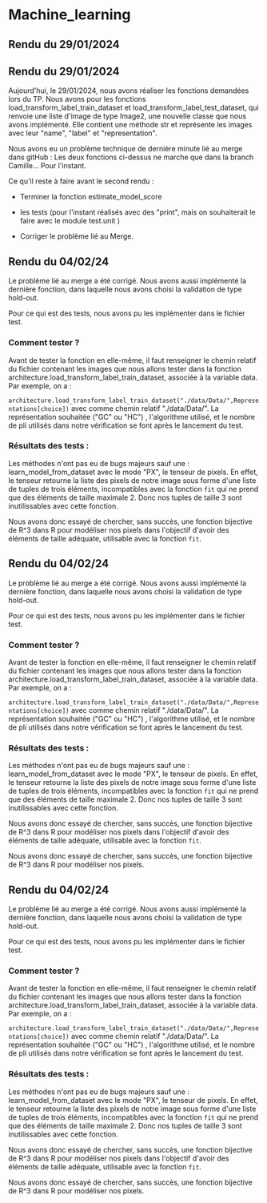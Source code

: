 # Machine_learning

## Rendu du 29/01/2024

## Rendu du 29/01/2024

Aujourd'hui, le 29/01/2024, nous avons réaliser les fonctions demandées lors du TP. 
Nous avons pour les fonctions load_transform_label_train_dataset et load_transform_label_test_dataset, qui renvoie une liste d'image de type Image2, une nouvelle classe que nous avons implémenté.
Elle contient une méthode str et représente les images avec leur "name", "label" et "representation".

Nous avons eu un problème technique de dernière minute lié au merge dans gitHub : Les deux fonctions ci-dessus ne marche que dans la branch Camille... Pour l'instant. 

Ce qu'il reste à faire avant le second rendu :
- Terminer la fonction estimate_model_score


- les tests (pour l'instant réalisés avec des "print", mais on souhaiterait le faire avec le module test.unit )


- Corriger le problème lié au Merge. 

## Rendu du 04/02/24

Le problème lié au merge a été corrigé. Nous avons aussi implémenté la dernière fonction, dans laquelle nous avons choisi la validation de type hold-out.

Pour ce qui est des tests, nous avons pu les implémenter dans le fichier test.

### Comment tester ? 

Avant de tester la fonction en elle-même, il faut renseigner le chemin relatif du fichier contenant les images que nous allons tester dans la fonction architecture.load_transform_label_train_dataset, associée à la variable data. Par exemple, on a :

`architecture.load_transform_label_train_dataset("./data/Data/",Representations[choice])` avec comme chemin relatif "./data/Data/". La représentation souhaitée ("GC" ou "HC") , l'algorithme utilisé, et le nombre de pli utilisés dans notre vérification se font après le lancement du test.

### Résultats des tests : 

Les méthodes n'ont pas eu de bugs majeurs sauf une : learn_model_from_dataset avec le mode "PX", le tenseur de pixels. En effet, le tenseur retourne la liste des pixels de notre image sous forme d'une liste de tuples de trois éléments, incompatibles avec la fonction `fit` qui ne prend que des éléments de taille maximale 2. Donc nos tuples de taille 3 sont inutilissables avec cette fonction.  

Nous avons donc essayé de chercher, sans succès, une fonction bijective de R^3 dans R pour modéliser nos pixels dans l'objectif d'avoir des éléments de taille adéquate, utilisable avec la fonction `fit`.  


## Rendu du 04/02/24

Le problème lié au merge a été corrigé. Nous avons aussi implémenté la dernière fonction, dans laquelle nous avons choisi la validation de type hold-out.

Pour ce qui est des tests, nous avons pu les implémenter dans le fichier test.

### Comment tester ? 

Avant de tester la fonction en elle-même, il faut renseigner le chemin relatif du fichier contenant les images que nous allons tester dans la fonction architecture.load_transform_label_train_dataset, associée à la variable data. Par exemple, on a :

`architecture.load_transform_label_train_dataset("./data/Data/",Representations[choice])` avec comme chemin relatif "./data/Data/". La représentation souhaitée ("GC" ou "HC") , l'algorithme utilisé, et le nombre de pli utilisés dans notre vérification se font après le lancement du test.

### Résultats des tests : 

Les méthodes n'ont pas eu de bugs majeurs sauf une : learn_model_from_dataset avec le mode "PX", le tenseur de pixels. En effet, le tenseur retourne la liste des pixels de notre image sous forme d'une liste de tuples de trois éléments, incompatibles avec la fonction `fit` qui ne prend que des éléments de taille maximale 2. Donc nos tuples de taille 3 sont inutilissables avec cette fonction.  

Nous avons donc essayé de chercher, sans succès, une fonction bijective de R^3 dans R pour modéliser nos pixels dans l'objectif d'avoir des éléments de taille adéquate, utilisable avec la fonction `fit`.  

Nous avons donc essayé de chercher, sans succès, une fonction bijective de R^3 dans R pour modéliser nos pixels. 

## Rendu du 04/02/24

Le problème lié au merge a été corrigé. Nous avons aussi implémenté la dernière fonction, dans laquelle nous avons choisi la validation de type hold-out.

Pour ce qui est des tests, nous avons pu les implémenter dans le fichier test.

### Comment tester ? 

Avant de tester la fonction en elle-même, il faut renseigner le chemin relatif du fichier contenant les images que nous allons tester dans la fonction architecture.load_transform_label_train_dataset, associée à la variable data. Par exemple, on a :

`architecture.load_transform_label_train_dataset("./data/Data/",Representations[choice])` avec comme chemin relatif "./data/Data/". La représentation souhaitée ("GC" ou "HC") , l'algorithme utilisé, et le nombre de pli utilisés dans notre vérification se font après le lancement du test.

### Résultats des tests : 

Les méthodes n'ont pas eu de bugs majeurs sauf une : learn_model_from_dataset avec le mode "PX", le tenseur de pixels. En effet, le tenseur retourne la liste des pixels de notre image sous forme d'une liste de tuples de trois éléments, incompatibles avec la fonction `fit` qui ne prend que des éléments de taille maximale 2. Donc nos tuples de taille 3 sont inutilissables avec cette fonction.  

Nous avons donc essayé de chercher, sans succès, une fonction bijective de R^3 dans R pour modéliser nos pixels dans l'objectif d'avoir des éléments de taille adéquate, utilisable avec la fonction `fit`.  

Nous avons donc essayé de chercher, sans succès, une fonction bijective de R^3 dans R pour modéliser nos pixels. 
